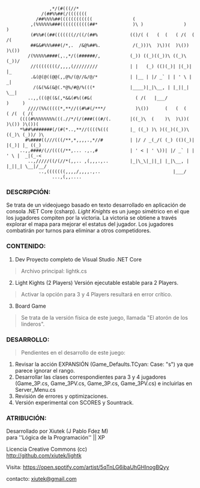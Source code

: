                     ,*/(#(((//*                                                          
                 /(##%%##(/(((((((                                                       
               /##%%%%##((((((((((((               (                                     
             ,(%%%%%%###(((((((((((##*             )\ )               )     )            
             (#%%#((##(((((((//((/(##%            (()/( (   (  (   ( /(  ( /(            
             ##&&#%%%###(/*,.  /&@%##%.            /(_)))\  )\))(  )\()) )\())           
            /(%%%%%####(,.,*/((######/,           (_)) ((_)((_))\ ((_)\ (_))/            
             //((((((((/,,,,(/////////            | |   (_) (()(_)| |(_)| |_             
             .&(@(@((@@(,,@%/(@//&/@/*            | |__ | |/ _` | | ' \ |  _|            
              /(&(%&(&@(.*@%/#@/%(((*             |____)|_|\__, | |_||_| \__|            
            ..,,(((@((&(,*&&(#%((#&(                ( /(   |___/             )     )     
            ////(%%(((((*,**//((#%#(/***/           )\())      (   (  (   ( /(  ( /(     
         ((((#%%%%%%%%(((.//*/(/(###(((#/(.       |((_)\  (    )\  )\))(  )\()) )\())(   
         *%##%#######(/(#(*..,**//((((%(((        |_ ((_) )\ )((_)((_))\ ((_)\ (_))/ )\  
           #%####((///(((/**,*,,,,.,*//#          | |/ / _(_/( (_) (()(_)| |(_)| |_ ((_) 
         ..,,####/(//((((/**,... .,.,#            | ' < | ' \))| |/ _` | | ' \ |  _|(_-< 
            ..,/////((/(//*(,,.. ,(,,,.,..        |_|\_\|_||_| |_|\__, | |_||_| \__|/__/ 
                ..,(((((((,,,,/,,,,.,..                           |___/                  
                     ...,(,,....                                                         

### DESCRIPCIÓN:

Se trata de un videojuego basado en texto desarrollado en aplicación de consola .NET Core (csharp).
*Light Knights* es un juego simétrico en el que los jugadores compiten por la victoria.
La victoria se obtiene a través explorar el mapa para mejorar el estatus del jugador.
Los jugadores combatirán por turnos para eliminar a otros competidores.


### CONTENIDO:

1. Dev
Proyecto completo de Visual Studio .NET Core
>Archivo principal: lightk.cs

2. Light Kights (2 Players)
Versión ejecutable estable para 2 Players.
>Activar la opción para 3 y 4 Players resultará en error crítico.

3. Board Game
>Se trata de la versión física de este juego, llamada "El atorón de los linderos".


### DESARROLLO:
>Pendientes en el desarrollo de este juego:

1. Revisar la acción EXPANSIÓN (Game_Defaults.TCyan: Case: "s") ya que parece ignorar el rango.
2. Desarrollar las clases correspondientes para 3 y 4 jugadores (Game_3P.cs, Game_3PV.cs, Game_3P.cs, Game_3PV.cs) e incluirlas en Server_Menu.cs
3. Revisión de errores y optimizaciones.
4. Versión experimental con SCORES y Sountrack.


### ATRIBUCIÓN:

Desarrollado por Xiutek (J Pablo Fdez M)                        
para ''Lógica de la Programación'' || XP                        

Licencia Creative Commons (cc)                                  
http://github.com/xiutek/lightk                                 

Visita: https://open.spotify.com/artist/5qTnLG6ibaUhGHInogBQyy  

contacto: xiutek@gmail.com
